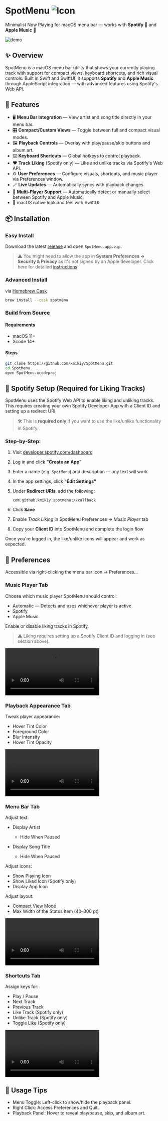 # SpotMenu ![Icon](https://github.com/user-attachments/assets/704ed30e-3995-4bf0-b33d-07e0291bc027)

Minimalist Now Playing for macOS menu bar — works with **Spotify** 🎵 and **Apple Music** 🍎

![demo](https://github.com/user-attachments/assets/4b6b8e15-7180-44f1-abf7-796566a02fbb)

## ✨ Overview

SpotMenu is a macOS menu bar utility that shows your currently playing track with support for compact views, keyboard shortcuts, and rich visual controls. Built in Swift and SwiftUI, it supports **Spotify** and **Apple Music** through AppleScript integration — with advanced features using Spotify's Web API.

## 🔧 Features

- 🖥️ **Menu Bar Integration** — View artist and song title directly in your menu bar.
- 🎛️ **Compact/Custom Views** — Toggle between full and compact visual modes.
- 🖼️ **Playback Controls** — Overlay with play/pause/skip buttons and album art.
- ⌨️ **Keyboard Shortcuts** — Global hotkeys to control playback.
- ❤️ **Track Liking** (Spotify only) — Like and unlike tracks via Spotify's Web API.
- ⚙️ **User Preferences** — Configure visuals, shortcuts, and music player via Preferences window.
- 🪄 **Live Updates** — Automatically syncs with playback changes.
- 🔁 **Multi-Player Support** — Automatically detect or manually select between Spotify and Apple Music.
- 🍎 macOS native look and feel with SwiftUI.

## 📦 Installation

### Easy Install

Download the latest [release](https://github.com/kmikiy/SpotMenu/releases) and open `SpotMenu.app.zip`.

> ⚠️ You might need to allow the app in **System Preferences → Security & Privacy** as it's not signed by an Apple developer. Click here for detailed [instructions](https://support.apple.com/kb/PH25088?locale=en_US)!

### Advanced Install

via [Homebrew Cask](https://formulae.brew.sh/cask/)

```sh
brew install --cask spotmenu
```

### Build from Source

#### Requirements

- macOS 11+
- Xcode 14+

#### Steps

```bash
git clone https://github.com/kmikiy/SpotMenu.git
cd SpotMenu
open SpotMenu.xcodeproj
```

## 🔑 Spotify Setup (Required for Liking Tracks)

SpotMenu uses the Spotify Web API to enable liking and unliking tracks. This requires creating your own Spotify Developer App with a Client ID and setting up a redirect URI.

> 🛠️ This is **required only** if you want to use the like/unlike functionality in Spotify.

### Step-by-Step:

1. Visit [developer.spotify.com/dashboard](https://developer.spotify.com/dashboard)
2. Log in and click **"Create an App"**
3. Enter a name (e.g. `SpotMenu`) and description — any text will work.
4. In the app settings, click **"Edit Settings"**
5. Under **Redirect URIs**, add the following:

   ```
   com.github.kmikiy.spotmenu://callback
   ```

6. Click **Save**
7. Enable _Track Liking_ in SpotMenu Preferences → _Music Player_ tab
8. Copy your **Client ID** into SpotMenu and complete the login flow

Once you're logged in, the like/unlike icons will appear and work as expected.

## 🎨 Preferences

Accessible via right-clicking the menu bar icon → Preferences…

### Music Player Tab

Choose which music player SpotMenu should control:

- Automatic — Detects and uses whichever player is active.
- Spotify
- Apple Music

Enable or disable liking tracks in Spotify.

> ⚠️ Liking requires setting up a Spotify Client ID and logging in (see section above).

![Music Player Preferences](https://github.com/kmikiy/SpotMenu/raw/refs/heads/master/assets/media/music-player-preferences.mov)

### Playback Appearance Tab

Tweak player appearance:

- Hover Tint Color
- Foreground Color
- Blur Intensity
- Hover Tint Opacity

![Playback Appearance Preferences](https://github.com/kmikiy/SpotMenu/raw/refs/heads/master/assets/media/playback-appearance-preferences.mov)

### Menu Bar Tab

Adjust text:

- Display Artist

  - Hide When Paused

- Display Song Title

  - Hide When Paused

Adjust icons:

- Show Playing Icon
- Show Liked Icon (Spotify only)
- Display App Icon

Adjust layout:

- Compact View Mode
- Max Width of the Status Item (40–300 pt)

![Menu Bar Preferences](https://github.com/kmikiy/SpotMenu/raw/refs/heads/master/assets/media/menu-bar-settings-preferences.mov)

### Shortcuts Tab

Assign keys for:

- Play / Pause
- Next Track
- Previous Track
- Like Track (Spotify only)
- Unlike Track (Spotify only)
- Toggle Like (Spotify only)

![Shortcuts Preferences](https://github.com/kmikiy/SpotMenu/raw/refs/heads/master/assets/media/keyboard-shortcuts-preferences.mov)

## 🧠 Usage Tips

- Menu Toggle: Left-click to show/hide the playback panel.
- Right Click: Access Preferences and Quit.
- Playback Panel: Hover to reveal play/pause, skip, and album art.
